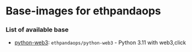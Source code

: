 # Base-images for ethpandaops

### List of available base
* [python-web3](./python-web3/): `ethpandaops/python-web3` - Python 3.11 with web3,click 